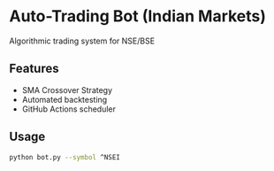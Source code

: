 # Auto-Trading Bot (Indian Markets)
Algorithmic trading system for NSE/BSE

## Features
- SMA Crossover Strategy
- Automated backtesting
- GitHub Actions scheduler

## Usage
```bash
python bot.py --symbol ^NSEI